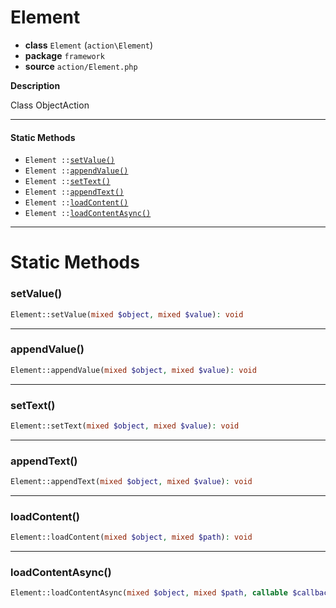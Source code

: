 # Element

- **class** `Element` (`action\Element`)
- **package** `framework`
- **source** `action/Element.php`

**Description**

Class ObjectAction

---

#### Static Methods

- `Element ::`[`setValue()`](#method-setvalue)
- `Element ::`[`appendValue()`](#method-appendvalue)
- `Element ::`[`setText()`](#method-settext)
- `Element ::`[`appendText()`](#method-appendtext)
- `Element ::`[`loadContent()`](#method-loadcontent)
- `Element ::`[`loadContentAsync()`](#method-loadcontentasync)

---
# Static Methods

<a name="method-setvalue"></a>

### setValue()
```php
Element::setValue(mixed $object, mixed $value): void
```

---

<a name="method-appendvalue"></a>

### appendValue()
```php
Element::appendValue(mixed $object, mixed $value): void
```

---

<a name="method-settext"></a>

### setText()
```php
Element::setText(mixed $object, mixed $value): void
```

---

<a name="method-appendtext"></a>

### appendText()
```php
Element::appendText(mixed $object, mixed $value): void
```

---

<a name="method-loadcontent"></a>

### loadContent()
```php
Element::loadContent(mixed $object, mixed $path): void
```

---

<a name="method-loadcontentasync"></a>

### loadContentAsync()
```php
Element::loadContentAsync(mixed $object, mixed $path, callable $callback): void
```
